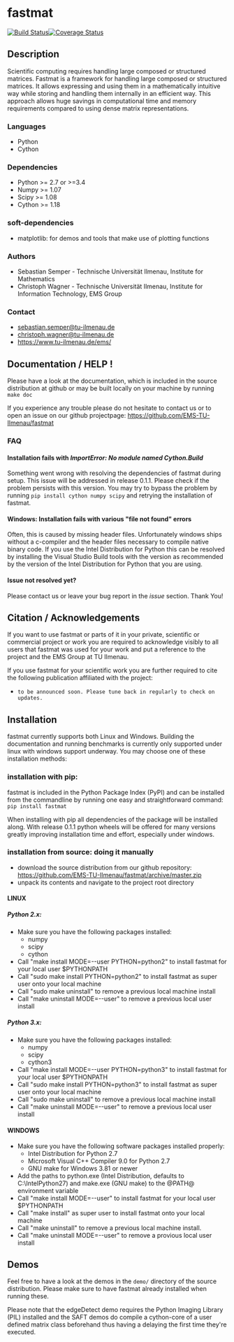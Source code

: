 # fastmat

[![Build Status](https://www.travis-ci.org/EMS-TU-Ilmenau/fastmat.svg?branch=master)](https://www.travis-ci.org/EMS-TU-Ilmenau/fastmat)[![Coverage Status](https://coveralls.io/repos/github/EMS-TU-Ilmenau/fastmat/badge.svg?branch=master)](https://coveralls.io/github/EMS-TU-Ilmenau/fastmat?branch=master)

## Description
Scientific computing requires handling large composed or structured matrices.
Fastmat is a framework for handling large composed or structured matrices.
It allows expressing and using them in a mathematically intuitive way while
storing and handling them internally in an efficient way. This approach allows
huge savings in computational time and memory requirements compared to using
dense matrix representations.

### Languages
- Python
- Cython

### Dependencies
- Python >= 2.7 or >=3.4
- Numpy >= 1.07
- Scipy >= 1.08
- Cython >= 1.18

### soft-dependencies
- matplotlib: for demos and tools that make use of plotting functions

### Authors
- Sebastian Semper - Technische Universität Ilmenau, Institute for Mathematics
- Christoph Wagner - Technische Universität Ilmenau,
                     Institute for Information Technology, EMS Group

### Contact
- sebastian.semper@tu-ilmenau.de
- christoph.wagner@tu-ilmenau.de
- https://www.tu-ilmenau.de/ems/

## Documentation / HELP !
Please have a look at the documentation, which is included in the source
distribution at github or may be built locally on your machine by running
    `make doc`

If you experience any trouble please do not hesitate to contact us or to open
an issue on our github projectpage: https://github.com/EMS-TU-Ilmenau/fastmat

### FAQ

#### Installation fails with *ImportError: No module named Cython.Build*
Something went wrong with resolving the dependencies of fastmat during setup.
This issue will be addressed in release 0.1.1. Please check if the problem
persists with this version. You may try to bypass the problem by running
    `pip install cython numpy scipy`
and retrying the installation of fastmat.

#### Windows: Installation fails with various "file not found" errors
Often, this is caused by missing header files. Unfortunately windows ships
without a c-compiler and the header files necessary to compile native binary
code. If you use the Intel Distribution for Python this can be resolved by
installing the Visual Studio Build tools with the version as recommended by
the version of the Intel Distribution for Python that you are using.

#### Issue not resolved yet?
Please contact us or leave your bug report in the *issue* section. Thank You!


## Citation / Acknowledgements
If you want to use fastmat or parts of it in your private, scientific or
commercial project or work you are required to acknowledge visibly to all users
that fastmat was used for your work and put a reference to the project and the
EMS Group at TU Ilmenau.

If you use fastmat for your scientific work you are further required to cite
the following publication affiliated with the project:
- `to be announced soon. Please tune back in regularly to check on updates.`

## Installation
fastmat currently supports both Linux and Windows. Building the
documentation and running benchmarks is currently only supported under linux
with windows support underway. You may choose one of these installation methods:

### installation with pip:

fastmat is included in the Python Package Index (PyPI) and can be installed
from the commandline by running one easy and straightforward command:
    `pip install fastmat`

When installing with pip all dependencies of the package will be installed
along. With release 0.1.1 python wheels will be offered for many versions
greatly improving installation time and effort, especially under windows.

### installation from source: doing it manually
- download the source distribution from our github repository:
    https://github.com/EMS-TU-Ilmenau/fastmat/archive/master.zip
- unpack its contents and navigate to the project root directory
#### LINUX
##### Python 2.x:
- Make sure you have the following packages installed:
  * numpy
  * scipy
  * cython
- Call "make install MODE=--user PYTHON=python2" to install fastmat for your local user $PYTHONPATH
- Call "sudo make install PYTHON=python2" to install fastmat as super user onto your local machine
- Call "sudo make uninstall" to remove a previous local machine install
- Call "make uninstall MODE=--user" to remove a previous local user install
##### Python 3.x:
- Make sure you have the following packages installed:
  * numpy
  * scipy
  * cython3
- Call "make install MODE=--user PYTHON=python3" to install fastmat for your local user $PYTHONPATH
- Call "sudo make install PYTHON=python3" to install fastmat as super user onto your local machine
- Call "sudo make uninstall" to remove a previous local machine install
- Call "make uninstall MODE=--user" to remove a previous local user install
#### WINDOWS
- Make sure you have the following software packages installed properly:
  * Intel Distribution for Python 2.7
  * Microsoft Visual C++ Compiler 9.0 for Python 2.7
  * GNU make for Windows 3.81 or newer
- Add the paths to python.exe (Intel Distribution, defaults to C:\IntelPython27\) and make.exe (GNU make) to the @PATH@ environment variable
- Call "make install MODE=--user" to install fastmat for your local user $PYTHONPATH
- Call "make install" as super user to install fastmat onto your local machine
- Call "make uninstall" to remove a previous local machine install.
- Call "make uninstall MODE=--user" to remove a provious local user install



## Demos
Feel free to have a look at the demos in the `demo/` directory of the source
distribution. Please make sure to have fastmat already installed when running
these.

Please note that the edgeDetect demo requires the Python Imaging Library (PIL)
installed and the SAFT demos do compile a cython-core of a user defined matrix
class beforehand thus having a delaying the first time they're executed.
